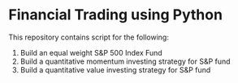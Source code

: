 # Financial Trading using Python

This repository contains script for the following:

1. Build an equal weight S&P 500 Index Fund
2. Build a quantitative momentum investing strategy for S&P fund
3. Build a quantitative value investing strategy for S&P fund
